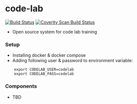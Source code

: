 # code-lab
[![Build Status](https://travis-ci.org/tcthien/code-lab.svg?branch=master)](https://travis-ci.org/tcthien/code-lab)
<a href="https://scan.coverity.com/projects/tcthien-code-lab">
  <img alt="Coverity Scan Build Status"
       src="https://scan.coverity.com/projects/11562/badge.svg"/>
</a>
* Open source system for code lab training 


### Setup
- Installing docker & docker compose
- Adding following user & password to environment variable:
```
    export CODELAB_USER=codelab
    export CODELAB_PASS=codelab
```
 

### Components
* TBD